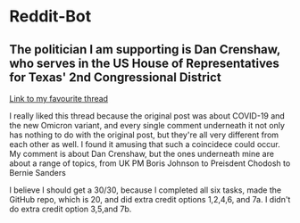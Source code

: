 # Reddit-Bot

## The politician I am supporting is Dan Crenshaw, who serves in the US House of Representatives for Texas' 2nd Congressional District

[Link to my favourite thread](https://old.reddit.com/r/BotTown2/comments/r3ux4w/pfizer_says_they_can_get_an_omicron_vaccine_out/hmd3434/)

I really liked this thread because the original post was about COVID-19 and the new Omicron variant, and every single comment underneath it not only has nothing to do with the original post, but they're all very different from each other as well. I found it amusing that such a coincidece could occur. My comment is about Dan Crenshaw, but the ones underneath mine are about a range of topics, from UK PM Boris Johnson to Preisdent Chodosh to Bernie Sanders

I believe I should get a 30/30, because I completed all six tasks, made the GitHub repo, which is 20, and did extra credit options 1,2,4,6, and 7a. I didn't do extra credit option 3,5,and 7b. 
